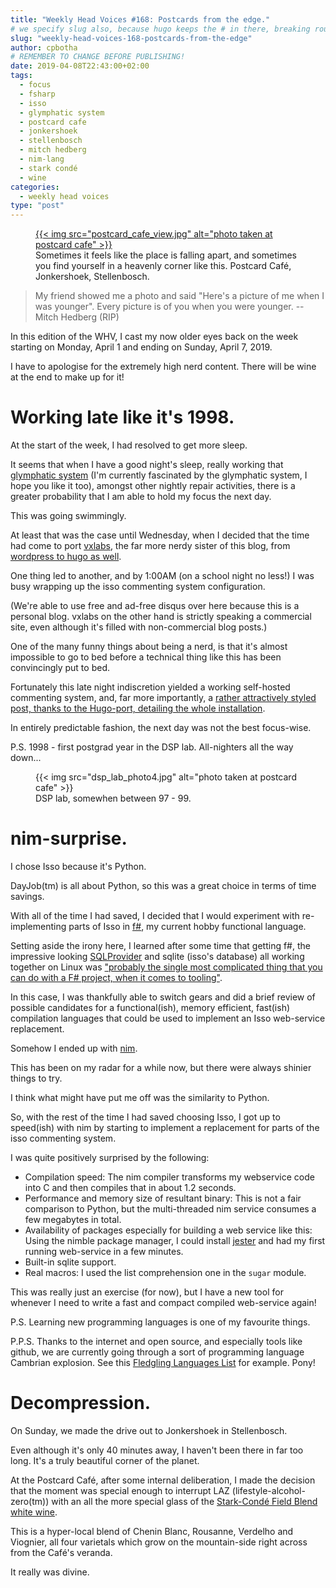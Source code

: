 ```yaml
---
title: "Weekly Head Voices #168: Postcards from the edge."
# we specify slug also, because hugo keeps the # in there, breaking routing
slug: "weekly-head-voices-168-postcards-from-the-edge"
author: cpbotha
# REMEMBER TO CHANGE BEFORE PUBLISHING!
date: 2019-04-08T22:43:00+02:00
tags:
  - focus
  - fsharp
  - isso
  - glymphatic system
  - postcard cafe
  - jonkershoek
  - stellenbosch
  - mitch hedberg
  - nim-lang
  - stark condé
  - wine
categories:
  - weekly head voices
type: "post"
---
```


<figure>
<a href="postcard_cafe_view.jpg">
{{< img src="postcard_cafe_view.jpg" alt="photo taken at postcard cafe" >}}
</a>
<figcaption> 
Sometimes it feels like the place is falling apart, and sometimes
you find yourself in a heavenly corner like this. Postcard Café, Jonkershoek,
Stellenbosch.
</figcaption>
</figure>

> My friend showed me a photo and said "Here's a picture of me when I was
> younger". Every picture is of you when you were younger.
> -- Mitch Hedberg (RIP)

In this edition of the WHV, I cast my now older eyes back on the week starting
on Monday, April 1 and ending on Sunday, April 7, 2019.

I have to apologise for the extremely high nerd content. There will be wine at
the end to make up for it!

# Working late like it's 1998.

At the start of the week, I had resolved to get more sleep.

It seems that when I have a good night's sleep, really working that
[glymphatic system](https://en.wikipedia.org/wiki/Glymphatic_system) (I'm
currently fascinated by the glymphatic system, I hope you like it too),
amongst other nightly repair activities, there is a greater probability that I
am able to hold my focus the next day.

This was going swimmingly.

At least that was the case until Wednesday, when I decided that the time had
come to port [vxlabs](https://vxlabs.com/), the far more nerdy sister of this
blog, from [wordpress to hugo as
well](https://cpbotha.net/2019/03/31/wordpress-to-hugo/).

One thing led to another, and by 1:00AM (on a school night no less!) I was
busy wrapping up the isso commenting system configuration.

(We're able to use free and ad-free disqus over here because this is a
personal blog. vxlabs on the other hand is strictly speaking a commercial
site, even although it's filled with non-commercial blog posts.)

One of the many funny things about being a nerd, is that it's almost
impossible to go to bed before a technical thing like this has been
convincingly put to bed.

Fortunately this late night indiscretion yielded a working self-hosted
commenting system, and, far more importantly, a [rather attractively styled
post, thanks to the Hugo-port, detailing the whole
installation](/2019/04/06/isso-on-webfaction/).

In entirely predictable fashion, the next day was not the best focus-wise.

P.S. 1998 - first postgrad year in the DSP lab. All-nighters all the way down...

<figure>
{{< img src="dsp_lab_photo4.jpg" alt="photo taken at postcard cafe" >}}
<figcaption>DSP lab, somewhen between 97 - 99.</figcaption>
</figure>

# nim-surprise.

I chose Isso because it's Python.

DayJob(tm) is all about Python, so this was a great choice in terms of time
savings.

With all of the time I had saved, I decided that I would experiment with
re-implementing parts of Isso in [f#](https://fsharp.org/), my current hobby
functional language.

Setting aside the irony here, I learned after some time that getting f#, the
impressive looking [SQLProvider](https://fsprojects.github.io/SQLProvider/) and
sqlite (isso's database) all working together on Linux was ["probably the
single most complicated thing that you can do with a F# project, when it comes
to
tooling"](https://www.reddit.com/r/fsharp/comments/8ufvzz/how_can_i_add_sqlprovider_to_my_existing_project/e1idy1o/).

In this case, I was thankfully able to switch gears and did a brief review of
possible candidates for a functional(ish), memory efficient, fast(ish)
compilation languages that could be used to implement an Isso web-service
replacement.

Somehow I ended up with [nim](https://nim-lang.org/).

This has been on my radar for a while now, but there were always shinier
things to try.

I think what might have put me off was the similarity to Python.

So, with the rest of the time I had saved choosing Isso, I got up to
speed(ish) with nim by starting to implement a replacement for parts of the
isso commenting system.

I was quite positively surprised by the following:

- Compilation speed: The nim compiler transforms my webservice code into C and
  then compiles that in about 1.2 seconds.
- Performance and memory size of resultant binary: This is not a fair
  comparison to Python, but the multi-threaded nim service consumes a few
  megabytes in total.
- Availability of packages especially for building a web service like this:
  Using the nimble package manager, I could install
  [jester](https://github.com/dom96/jester) and had my first running
  web-service in a few minutes.
- Built-in sqlite support.
- Real macros: I used the list comprehension one in the `sugar` module.

This was really just an exercise (for now), but I have a new tool for whenever
I need to write a fast and compact compiled web-service again!

P.S. Learning new programming languages is one of my favourite things.

P.P.S. Thanks to the internet and open source, and especially tools like
github, we are currently going through a sort of programming language Cambrian
explosion. See this [Fledgling Languages List](http://fll.presidentbeef.com/)
for example. Pony!

# Decompression.

On Sunday, we made the drive out to Jonkershoek in Stellenbosch.

Even although it's only 40 minutes away, I haven't been there in far too
long. It's a truly beautiful corner of the planet.

At the Postcard Café, after some internal deliberation, I made the decision
that the moment was special enough to interrupt LAZ
(lifestyle-alcohol-zero(tm)) with an all the more special glass of the
[Stark-Condé Field Blend white
wine](https://winemag.co.za/stark-conde-the-field-blend-2014/).

This is a hyper-local blend of Chenin Blanc, Rousanne, Verdelho and Viognier,
all four varietals which grow on the mountain-side right across from the
Café's veranda.

It really was divine.
